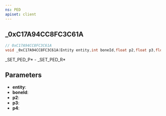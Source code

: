 ```yaml
---
ns: PED
apiset: client
---
```

## _0xC17A94CC8FC3C61A

```c
// 0xC17A94CC8FC3C61A
void _0xC17A94CC8FC3C61A(Entity entity,int boneId,float p2,float p3,float p4);
```

_SET_PED_P* - _SET_PED_R*

## Parameters
* **entity**:
* **boneId**:
* **p2**:
* **p3**:
* **p4**: